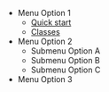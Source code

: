 * Menu Option 1
  * [Quick start](README.md)
  * [Classes](Entity_Classesquickstart.md)
* Menu Option 2
  * Submenu Option A
  * Submenu Option B
  * Submenu Option C
* Menu Option 3
<!--stackedit_data:
eyJoaXN0b3J5IjpbMTI2NjkzOTkwMF19
-->